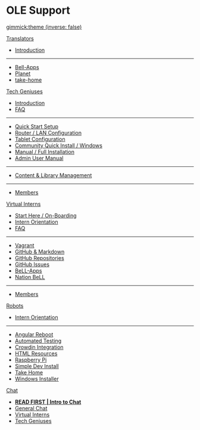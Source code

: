 <!-- Name of your wiki // Do NOT remove the leading `#` character.  -->

<!-- See additional notes below -->

# OLE Support

[gimmick:theme (inverse: false)](bootstrap)

[Translators]()

  * [Introduction](pages/techgenius/tr-introduction.md)
  - - - -
  * [Bell-Apps](https://crowdin.com/project/open-learning-exchange/invite)
  * [Planet](https://crowdin.com/project/ole-planet/invite)
  * [take-home](https://crowdin.com/project/take-home)

[Tech Geniuses]() <!-- Tech Geniuses Program -->

  * [Introduction](pages/techgenius/tg-introduction.md)
  * [FAQ](pages/techgenius/tg-faq.md) <!-- This tg-faq.md needs to be written -->
  - - - -
  * [Quick Start Setup](pages/techgenius/tg-hardware-setup.md)
  * [Router / LAN Configuration](pages/techgenius/tg-router-config.md)
  * [Tablet Configuration](pages/techgenius/tg-tablet-config.md)
  * [Community Quick Install / Windows](pages/techgenius/tg-windows-install.md)
  * [Manual / Full Installation](pages/techgenius/tg-installation.md)
  * [Admin User Manual](pages/techgenius/tg-planet-user-manual.md)
- - - -
  * [Content & Library Management](pages/techgenius/tg-library-management.md)
  - - - -
  * [Members](pages/techgenius/tg-team.md)

[Virtual Interns]() <!-- Intern Program -->

  * [Start Here / On-Boarding](pages/vi/vi-first-steps.md)
  * [Intern Orientation](pages/vi/vi-intern-orientation.md)
  * [FAQ](pages/vi/vi-faq.md)
  - - - -
  * [Vagrant](pages/vi/vi-vagrant.md)
  * [GitHub & Markdown](pages/vi/vi-github-and-markdown.md)
  * [GitHub Repositories](pages/vi/vi-github-and-repositories.md)
  * [GitHub Issues](pages/vi/vi-github-issues.md)
  * [BeLL-Apps](pages/vi/vi-bellapps.md)
  * [Nation BeLL](pages/vi/vi-nation.md)
  - - - -
  * [Members](pages/vi/vi-team.md)

[Robots]() <!-- Moon-Shot Programs -->

  * [Intern Orientation](pages/robots/rbts-intern-orientation.md)
  - - - -
  * [Angular Reboot](pages/robots/rbts-angular.md)
  * [Automated Testing](pages/robots/rbts-automated-testing.md)
  * [Crowdin Integration](pages/robots/rbts-crowdin-integration.md)
  * [HTML Resources](pages/robots/rbts-html-resources.md)
  * [Raspberry Pi](pages/robots/rbts-raspberry-pi.md)
  * [Simple Dev Install](pages/robots/rbts-simple-install.md)
  * [Take Home](pages/robots/rbts-takehome.md)
  * [Windows Installer](pages/robots/rbts-inno-project.md)

[Chat]()

  * [**READ FIRST | Intro to Chat**](pages/vi/vi-chat.md)
  * [General Chat](https://gitter.im/open-learning-exchange/chat)
  * [Virtual Interns](https://gitter.im/open-learning-exchange/interns)
  * [Tech Geniuses](https://gitter.im/open-learning-exchange/techgenius)

<!-- Default theme (Read: http://dynalon.github.io/mdwiki/#!customizing.md#Theme_chooser)  -->

<!-- Navigation (Read: http://dynalon.github.io/mdwiki/#!quickstart.md#Adding_a_navigation)  

A more complex navigation example:

[Menu Item 1]()

  * # SubMenu Heading 1
  * [SubMenu Item 1](pages/subitem1.md)
  * [SubMenu Item 2](pages/subitem2.md)
  - - - -
  * # SubMenu Heading 2
  * [SubMenu Item 3](pages/subitem3.md)
  - - - -
  * # SubMenu Heading 3
  * [SubMenu Item 3](pages/subitem3.md)

[Menu Item 2](pages/item2.md)

[Menu Item 3](pages/item3.md) -->
